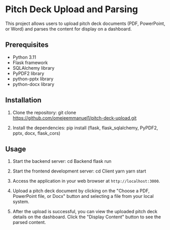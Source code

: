 # Pitch Deck Upload and Parsing

This project allows users to upload pitch deck documents (PDF, PowerPoint, or Word) and parses the content for display on a dashboard.

## Prerequisites

- Python 3.11
- Flask framework
- SQLAlchemy library
- PyPDF2 library
- python-pptx library
- python-docx library

## Installation

1. Clone the repository:
git clone <https://github.com/omejeemmanuel1/pitch-deck-upload.git>

2. Install the dependencies:
pip install (flask, flask_sqlalchemy, PyPDF2, pptx, docx, flask_cors)

## Usage

1. Start the backend server:
cd Backend
flask run

2. Start the frontend development server:
cd Client
yarn
yarn start

3. Access the application in your web browser at `http://localhost:3000`.

4. Upload a pitch deck document by clicking on the "Choose a PDF, PowerPoint file, or Docx" button and selecting a file from your local system.

5. After the upload is successful, you can view the uploaded pitch deck details on the dashboard. Click the "Display Content" button to see the parsed content.

